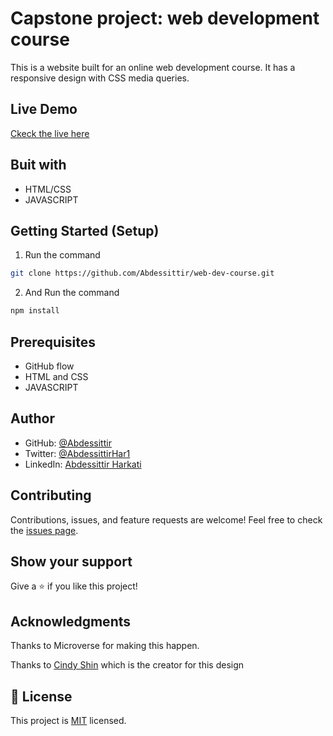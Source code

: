 # Capstone project: web development course
This is a website built for an online web development course.
It has a responsive design with CSS media queries.

## Live Demo
[Ckeck the live here](https://abdessittir.github.io/web-dev-course/)

## Buit with
* HTML/CSS
* JAVASCRIPT

## Getting Started (Setup)

1. Run the command
```bash
git clone https://github.com/Abdessittir/web-dev-course.git
```
2. And Run the command
```bash
npm install
```

## Prerequisites
* GitHub flow
* HTML and CSS
* JAVASCRIPT

## Author

* GitHub: [@Abdessittir](https://github.com/Abdessittir)
* Twitter: [@AbdessittirHar1](https://twitter.com/AbdessittirHar1)
* LinkedIn: [Abdessittir Harkati](https://www.linkedin.com/in/abdessittir-harkati-a61b7324a/)

## Contributing

Contributions, issues, and feature requests are welcome!
Feel free to check the [issues page](https://github.com/Abdessittir/web-dev-course/issues).

## Show your support
Give a ⭐️ if you like this project!

## Acknowledgments
Thanks to Microverse for making this happen.

Thanks to [Cindy Shin](https://www.behance.net/adagio07) which is the creator for this design

## 📝 License
This project is [MIT](https://github.com/Abdessittir/web-dev-course/blob/main/LICENSE) licensed.
